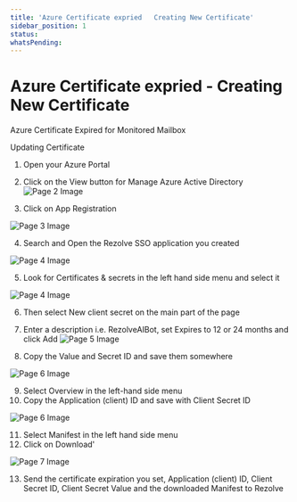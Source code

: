 ```yaml
---
title: 'Azure Certificate expried   Creating New Certificate'
sidebar_position: 1
status: 
whatsPending: 
---
```



# Azure Certificate expried - Creating New  Certificate



Azure Certificate
Expired for Monitored
Mailbox


Updating Certificate
1. Open your Azure Portal
2. Click on the View button for Manage Azure Active Directory
![Page 2 Image](/img/reference/images/Azure-Certificate-expried---Creating-New--Certificate_page2_4.png)

3. Click on App Registration

![Page 3 Image](/img/reference/images/Azure-Certificate-expried---Creating-New--Certificate_page3_5.png)

4. Search and Open the Rezolve SSO application you created


![Page 4 Image](/img/reference/images/Azure-Certificate-expried---Creating-New--Certificate_page4_4.png)


5. Look for Certificates & secrets in the left hand side menu and select it

![Page 4 Image](/img/reference/images/Azure-Certificate-expried---Creating-New--Certificate_page4_5.png)

6. Then select New client secret on the main part of the page
7. Enter a description i.e. RezolveAIBot, set Expires to 12 or 24 months and click Add
![Page 5 Image](/img/reference/images/Azure-Certificate-expried---Creating-New--Certificate_page5_4.png)


8. Copy the Value and Secret ID and save them somewhere

![Page 6 Image](/img/reference/images/Azure-Certificate-expried---Creating-New--Certificate_page6_4.png)

9. Select Overview in the left-hand side menu
10. Copy the Application (client) ID and save with Client Secret ID

![Page 6 Image](/img/reference/images/Azure-Certificate-expried---Creating-New--Certificate_page6_5.png)

11. Select Manifest in the left hand side menu
12. Click on Download'


![Page 7 Image](/img/reference/images/Azure-Certificate-expried---Creating-New--Certificate_page7_4.png)



13. Send the certificate expiration you set, Application (client) ID, Client Secret ID, Client Secret Value and
the downloaded Manifest to Rezolve








